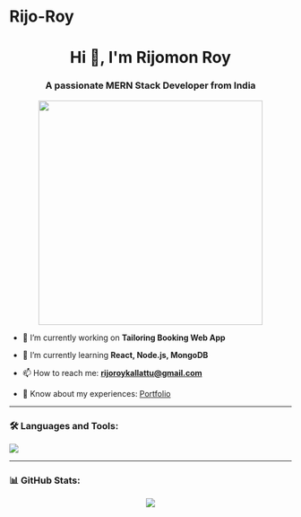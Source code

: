 # Rijo-Roy

<h1 align="center">Hi 👋, I'm Rijomon Roy</h1>
<h3 align="center">A passionate MERN Stack Developer from India</h3>

<!-- 👇 GIF added here -->
<p align="center">
  <img src="https://cdn.dribbble.com/users/1162077/screenshots/3848914/programmer.gif" width="400" />
</p>

- 🔭 I’m currently working on **Tailoring Booking Web App**

- 🌱 I’m currently learning **React, Node.js, MongoDB**

- 📫 How to reach me: **rijoroykallattu@gmail.com**

- 📄 Know about my experiences: [Portfolio]([https://your-portfolio-link.com](https://portfolio-rijo.netlify.app/))

---

### 🛠️ Languages and Tools:
<p align="left">
  <img src="https://skillicons.dev/icons?i=html,css,js,react,nodejs,mongodb,git,github,vscode" />
</p>

---

### 📊 GitHub Stats:
<p align="center">
  <img src="https://github-readme-stats.vercel.app/api?username=rijomonroy&show_icons=true&theme=dark" />
</p>
